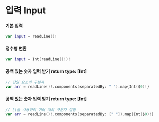 입력 Input
==========

#### 기본 입력
```swift
var input = readLine()!
```

#### 정수형 변환
```swift
var input = Int(readLine()!)!
```

#### 공백 있는 숫자 입력 받기 return type: [Int]
```swift
// 단일 요소의 구분자
var arr = readLine()!.components(separatedBy: " ").map{Int($0)!} 
```

#### 공백 있는 숫자 입력 받기 return type: [Int]
```swift
// []을 사용하여 여러 개의 구분자 설정
var arr = readLine()!.components(separatedBy: [" "]).map{Int($0)!} 
```
